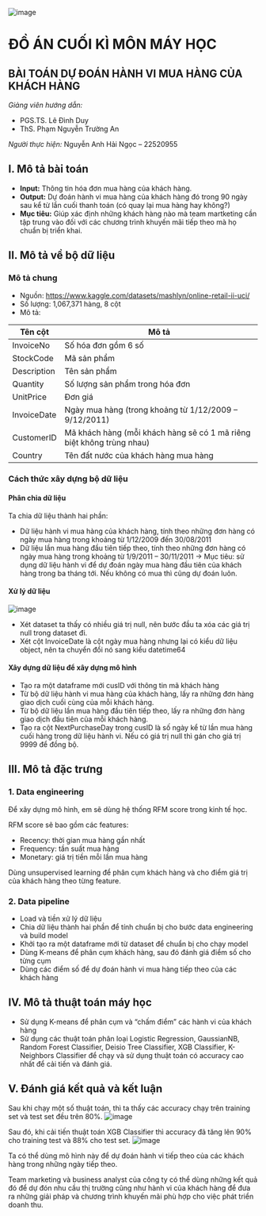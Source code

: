 ![image](https://github.com/Esthercute/CS114.O11-22520955/assets/87257260/96a61d05-ef03-49fd-be83-7ae16c02ff56)

# ĐỒ ÁN CUỐI KÌ MÔN MÁY HỌC
## BÀI TOÁN DỰ  ĐOÁN HÀNH VI MUA HÀNG CỦA KHÁCH HÀNG

*Giảng viên hướng dẫn:*
- PGS.TS. Lê Đình Duy
- ThS. Phạm Nguyễn Trường An

*Người thực hiện:*
Nguyễn Anh Hải Ngọc – 22520955

## I. Mô tả bài toán
- **Input:** Thông tin hóa đơn mua hàng của khách hàng.
- **Output:** Dự đoán hành vi mua hàng của khách hàng đó trong 90 ngày sau kể từ lần cuối thanh toán (có quay lại mua hàng hay không?)
- **Mục tiêu:** Giúp xác định những khách hàng nào mà team martketing cần tập trung vào đối với các chương trình khuyến mãi tiếp theo mà họ chuẩn bị triển khai.

## II. Mô tả về bộ dữ liệu
### Mô tả chung
- Nguồn: https://www.kaggle.com/datasets/mashlyn/online-retail-ii-uci/
- Số lượng: 1,067,371 hàng, 8 cột
- Mô tả:

| Tên cột      | Mô tả     |
|--------------|-----------|
| InvoiceNo | Số hóa đơn gồm 6 số      |
| StockCode      |  Mã sản phẩm  |
| Description      | Tên sản phẩm  |
| Quantity      |  Số lượng sản phẩm trong hóa đơn  |
| UnitPrice      | Đơn giá  |
| InvoiceDate      | Ngày mua hàng (trong khoảng từ 1/12/2009 – 9/12/2011)  |
| CustomerID      | Mã khách hàng (mỗi khách hàng sẽ có 1 mã riêng biệt không trùng nhau) |
| Country    | Tên đất nước của khách hàng mua hàng |

### Cách thức xây dựng bộ dữ liệu
#### Phân chia dữ liệu
Ta chia dữ liệu thành hai phần:
- Dữ liệu hành vi mua hàng của khách hàng, tính theo những đơn hàng có ngày mua hàng trong khoảng từ 1/12/2009 đến 30/08/2011
- Dữ liệu lần mua hàng đầu tiên tiếp theo, tính theo những đơn hàng có ngày mua hàng trong khoảng từ 1/9/2011 – 30/11/2011
-> Mục tiêu: sử dụng dữ liệu hành vi để dự đoán ngày mua hàng đầu tiên của khách hàng trong ba tháng tới. Nếu không có mua thì cũng dự đoán luôn.

#### Xử lý dữ liệu

![image](https://github.com/Esthercute/CS114.O11-22520955/assets/87257260/1620ac40-1e40-482f-b5ff-509efa24d57f)
- Xét dataset ta thấy có nhiều giá trị null, nên bước đầu ta xóa các giá trị null trong dataset đi.
- Xét cột InvoiceDate là cột ngày mua hàng nhưng lại có kiểu dữ liệu object, nên ta chuyển đổi nó sang kiểu datetime64

#### Xây dựng dữ liệu để xây dựng mô hình
- Tạo ra một dataframe mới cusID với thông tin mã khách hàng
- Từ bộ dữ liệu hành vi mua hàng của khách hàng, lấy ra những đơn hàng giao dịch cuối cùng của mỗi khách hàng.
- Từ bộ dữ liệu lần mua hàng đầu tiên tiếp theo, lấy ra những đơn hàng giao dịch đầu tiên của mỗi khách hàng.
- Tạo ra cột NextPurchaseDay trong cusID là số ngày kể từ lần mua hàng cuối hàng trong dữ liệu hành vi. Nếu có giá trị null thì gán cho giá trị 9999 để đồng bộ.

## III. Mô tả đặc trưng
### 1. Data engineering
Để xây dựng mô hình, em sẽ dùng hệ thống RFM score trong kinh tế học.

RFM score sẽ bao gồm các features:
-	Recency: thời gian mua hàng gần nhất
-	Frequency: tần suất mua hàng
-	Monetary: giá trị tiền mỗi lần mua hàng
  
Dùng unsupervised learning để phân cụm khách hàng và cho điểm giá trị của khách hàng theo từng feature.

### 2. Data pipeline
- Load và tiền xử lý dữ liệu
- Chia dữ liệu thành hai phần để tính chuẩn bị cho bước data engineering và build model
- Khởi tạo ra một dataframe mới từ dataset để chuẩn bị cho chạy model
- Dùng K-means để phân cụm khách hàng, sau đó đánh giá điểm số cho từng cụm
- Dùng các điểm số để dự đoán hành vi mua hàng tiếp theo của các khách hàng

## IV. Mô tả thuật toán máy học
- Sử dụng K-means để phân cụm và “chấm điểm” các hành vi của khách hàng
- Sử dụng các thuật toán phân loại Logistic Regression, GaussianNB, Random Forest Classifier, Deisio Tree Classifier, XGB Classifier, K-Neighbors Classifier để chạy và sử dụng thuật toán có accuracy cao nhất để cải tiến và đánh giá.

## V. Đánh giá kết quả và kết luận
Sau khi chạy một số thuật toán, thì ta thấy các accuracy chạy trên training set và test set đều trên 80%.
![image](https://github.com/Esthercute/CS114.O11-22520955/assets/87257260/9c8e331c-5691-45c2-8d42-b381b9378be0)

Sau đó, khi cải tiến thuật toán XGB Classifier thì accuracy đã tăng lên 90% cho training test và 88% cho test set.
![image](https://github.com/Esthercute/CS114.O11-22520955/assets/87257260/b7ad04ed-01c8-4e5a-bb14-6718ffe09f0f)

Ta có thể dùng mô hình này để dự đoán hành vi tiếp theo của các khách hàng trong những ngày tiếp theo.

Team marketing và business analyst của công ty có thể dùng những kết quả đó để dự đón nhu cầu thị trường cũng như hành vi của khách hàng để đưa ra những giải pháp và chương trình khuyến mãi phù hợp cho việc phát triển doanh thu.
